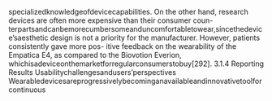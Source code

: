 specializedknowledgeofdevicecapabilities.
On the other hand, research devices are often more expensive than their consumer coun-
terpartsandcanbemorecumbersomeanduncomfortabletowear,sincethedevice’saesthetic
design is not a priority for the manufacturer. However, patients consistently gave more pos-
itive feedback on the wearability of the Empatica E4, as compared to the Biovotion Everion,
whichisadeviceonthemarketforregularconsumerstobuy[292].
3.1.4 Reporting Results
Usabilitychallengesandusers’perspectives
Wearabledevicesareprogressivelybecominganavailableandinnovativetoolforcontinuous